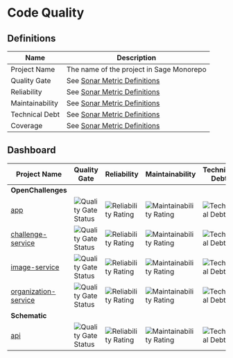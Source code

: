 # Code Quality

## Definitions

| Name            | Description                              |
|-----------------|------------------------------------------|
| Project Name    | The name of the project in Sage Monorepo |
| Quality Gate    | See [Sonar Metric Definitions]           |
| Reliability     | See [Sonar Metric Definitions]           |
| Maintainability | See [Sonar Metric Definitions]           |
| Technical Debt  | See [Sonar Metric Definitions]           |
| Coverage        | See [Sonar Metric Definitions]           |

<!-- Links -->

[Sonar Metric Definitions]: https://docs.sonarcloud.io/digging-deeper/metric-definitions/

## Dashboard

| Project Name | Quality Gate | Reliability | Maintainability | Technical Debt | Coverage |
|--------------|--------------|-------------|-----------------|----------------|----------|
| **OpenChallenges** ||
| [app](https://sonarcloud.io/summary/overall?id=openchallenges-app) | ![Quality Gate Status](https://sonarcloud.io/api/project_badges/measure?project=openchallenges-app&metric=alert_status) | ![Reliability Rating](https://sonarcloud.io/api/project_badges/measure?project=openchallenges-app&metric=reliability_rating) | ![Maintainability Rating](https://sonarcloud.io/api/project_badges/measure?project=openchallenges-app&metric=sqale_rating) | ![Technical Debt](https://sonarcloud.io/api/project_badges/measure?project=openchallenges-app&metric=sqale_index) | ![Coverage](https://sonarcloud.io/api/project_badges/measure?project=openchallenges-app&metric=coverage) |
| [challenge-service](https://sonarcloud.io/summary/overall?id=openchallenges-challenge-service) | ![Quality Gate Status](https://sonarcloud.io/api/project_badges/measure?project=openchallenges-challenge-service&metric=alert_status) | ![Reliability Rating](https://sonarcloud.io/api/project_badges/measure?project=openchallenges-challenge-service&metric=reliability_rating) | ![Maintainability Rating](https://sonarcloud.io/api/project_badges/measure?project=openchallenges-challenge-service&metric=sqale_rating) | ![Technical Debt](https://sonarcloud.io/api/project_badges/measure?project=openchallenges-challenge-service&metric=sqale_index) | ![Coverage](https://sonarcloud.io/api/project_badges/measure?project=openchallenges-challenge-service&metric=coverage) |
| [image-service](https://sonarcloud.io/summary/overall?id=openchallenges-image-service) | ![Quality Gate Status](https://sonarcloud.io/api/project_badges/measure?project=openchallenges-image-service&metric=alert_status) | ![Reliability Rating](https://sonarcloud.io/api/project_badges/measure?project=openchallenges-image-service&metric=reliability_rating) | ![Maintainability Rating](https://sonarcloud.io/api/project_badges/measure?project=openchallenges-image-service&metric=sqale_rating) | ![Technical Debt](https://sonarcloud.io/api/project_badges/measure?project=openchallenges-image-service&metric=sqale_index) | ![Coverage](https://sonarcloud.io/api/project_badges/measure?project=openchallenges-image-service&metric=coverage) |
| [organization-service](https://sonarcloud.io/summary/overall?id=openchallenges-organization-service) | ![Quality Gate Status](https://sonarcloud.io/api/project_badges/measure?project=openchallenges-organization-service&metric=alert_status) | ![Reliability Rating](https://sonarcloud.io/api/project_badges/measure?project=openchallenges-organization-service&metric=reliability_rating) | ![Maintainability Rating](https://sonarcloud.io/api/project_badges/measure?project=openchallenges-organization-service&metric=sqale_rating) | ![Technical Debt](https://sonarcloud.io/api/project_badges/measure?project=openchallenges-organization-service&metric=sqale_index) | ![Coverage](https://sonarcloud.io/api/project_badges/measure?project=openchallenges-organization-service&metric=coverage) |
| **Schematic** ||
| [api](https://sonarcloud.io/summary/overall?id=schematic-api) | ![Quality Gate Status](https://sonarcloud.io/api/project_badges/measure?project=schematic-api&metric=alert_status) | ![Reliability Rating](https://sonarcloud.io/api/project_badges/measure?project=schematic-api&metric=reliability_rating) | ![Maintainability Rating](https://sonarcloud.io/api/project_badges/measure?project=schematic-api&metric=sqale_rating) | ![Technical Debt](https://sonarcloud.io/api/project_badges/measure?project=schematic-api&metric=sqale_index) | ![Coverage](https://sonarcloud.io/api/project_badges/measure?project=schematic-api&metric=coverage) |